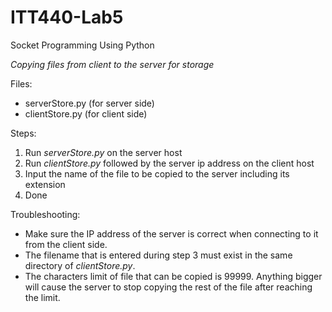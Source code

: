 # ITT440-Lab5
Socket Programming Using Python 

*Copying files from client to the server for storage*

Files:
- serverStore.py (for server side)
- clientStore.py (for client side)

Steps:
1. Run *serverStore.py* on the server host
2. Run *clientStore.py* followed by the server ip address on the client host
3. Input the name of the file to be copied to the server including its extension
4. Done

Troubleshooting:
- Make sure the IP address of the server is correct when connecting to it from the client side.
- The filename that is entered during step 3 must exist in the same directory of *clientStore.py*.
- The characters limit of file that can be copied is 99999. Anything bigger will cause the server to stop copying the rest of the file after reaching the limit.
